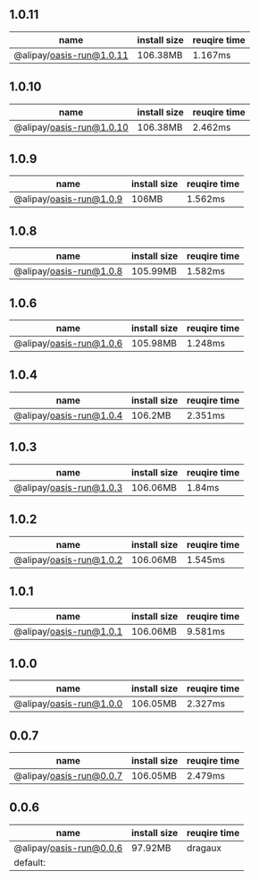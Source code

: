 ## 1.0.11

| name | install size | reuqire time |
| ---  | --- | --- |
| @alipay/oasis-run@1.0.11 | 106.38MB | 1.167ms |


## 1.0.10

| name | install size | reuqire time |
| ---  | --- | --- |
| @alipay/oasis-run@1.0.10 | 106.38MB | 2.462ms |


## 1.0.9

| name | install size | reuqire time |
| ---  | --- | --- |
| @alipay/oasis-run@1.0.9 | 106MB | 1.562ms |


## 1.0.8

| name | install size | reuqire time |
| ---  | --- | --- |
| @alipay/oasis-run@1.0.8 | 105.99MB | 1.582ms |


## 1.0.6

| name | install size | reuqire time |
| ---  | --- | --- |
| @alipay/oasis-run@1.0.6 | 105.98MB | 1.248ms |


## 1.0.4

| name | install size | reuqire time |
| ---  | --- | --- |
| @alipay/oasis-run@1.0.4 | 106.2MB | 2.351ms |


## 1.0.3

| name | install size | reuqire time |
| ---  | --- | --- |
| @alipay/oasis-run@1.0.3 | 106.06MB | 1.84ms |


## 1.0.2

| name | install size | reuqire time |
| ---  | --- | --- |
| @alipay/oasis-run@1.0.2 | 106.06MB | 1.545ms |


## 1.0.1

| name | install size | reuqire time |
| ---  | --- | --- |
| @alipay/oasis-run@1.0.1 | 106.06MB | 9.581ms |


## 1.0.0

| name | install size | reuqire time |
| ---  | --- | --- |
| @alipay/oasis-run@1.0.0 | 106.05MB | 2.327ms |


## 0.0.7

| name | install size | reuqire time |
| ---  | --- | --- |
| @alipay/oasis-run@0.0.7 | 106.05MB | 2.479ms |


## 0.0.6

| name | install size | reuqire time |
| ---  | --- | --- |
| @alipay/oasis-run@0.0.6 | 97.92MB | dragaux
default: |
        
